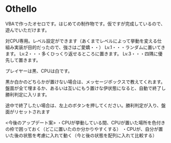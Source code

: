 # Othello
VBAで作ったオセロです。はじめての制作物です。仮ですが完成しているので、遊んでいただけます。

対CPU専用。レベル設定ができます（あくまでレベルによって挙動を変える仕組み実装が目的だったので、強さはご愛嬌・・）
Lv.1・・・ランダムに置いてきます。
Lv.2・・・多くひっくり返せるところに置きます。
Lv.3・・・四隅に優先して置きます。

プレイヤーは黒、CPUは白です。

黒か白かのどちらかが置けない場合は、メッセージボックスで教えてくれます。盤面が全て埋まるか、あるいは互いにもう置けな伊状態になると、自動で終了し勝利判定に入リます。

途中で終了したい場合は、左上の<Reset>ボタンを押してください。勝利判定が入り、盤面がリセットされます


<今後のアップデート案>
・CPUが挙動している間、CPUが置いた場所を色付きの枠で囲っておく（どこに置いたのか分かりやすくする）
・CPUが、自分が置いた後の状態を考慮に入れて動く（今と後の状態を配列に入れて比較する）
